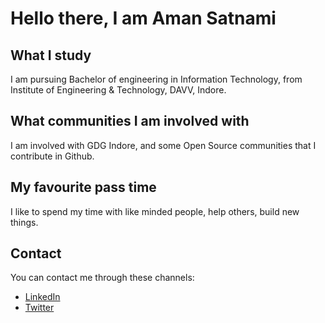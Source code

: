 # Hello there, I am Aman Satnami

## What I study
I am pursuing Bachelor of engineering in Information Technology, from Institute of Engineering & Technology, DAVV, Indore.

## What communities I am involved with
I am involved with GDG Indore, and some Open Source communities that I contribute in Github.

## My favourite pass time
I like to spend my time with like minded people, help others, build new things.
## Contact 
You can contact me through these channels:
- [LinkedIn](https://in.linkedin.com/in/zzbazinga)
- [Twitter](https://twitter.com/heyamanns)
